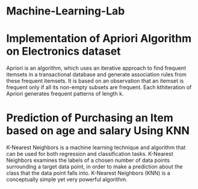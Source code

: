 # Machine-Learning-Lab

# Implementation of Apriori Algorithm on Electronics dataset
Apriori is an algorithm, which uses an iterative approach to find frequent itemsets in a transactional database and generate association rules from these frequent itemsets. It is based on an observation that an itemset is frequent only if all its non-empty subsets are frequent. Each kthiteration of Apriori generates frequent patterns of length k.

# Prediction of Purchasing an Item based on age and salary Using KNN 
K-Nearest Neighbors is a machine learning technique and algorithm that can be used for both regression and classification tasks. K-Nearest Neighbors examines the labels of a chosen number of data points surrounding a target data point, in order to make a prediction about the class that the data point falls into. K-Nearest Neighbors (KNN) is a conceptually simple yet very powerful algorithm.
